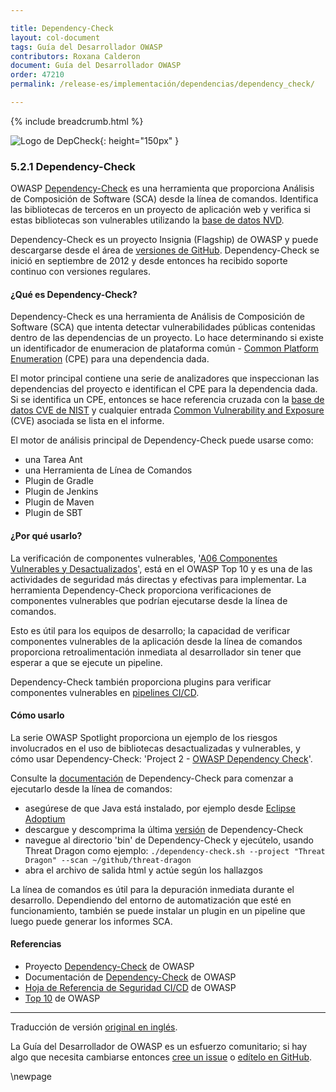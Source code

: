 ```yaml
---

title: Dependency-Check
layout: col-document
tags: Guía del Desarrollador OWASP
contributors: Roxana Calderon
document: Guía del Desarrollador OWASP
order: 47210
permalink: /release-es/implementación/dependencias/dependency_check/

---
```


{% include breadcrumb.html %}

![Logo de DepCheck](../../../../assets/images/logos/depcheck.png "OWASP Dependency-Check"){: height="150px" }

### 5.2.1 Dependency-Check

OWASP [Dependency-Check][depcheck] es una herramienta que proporciona Análisis de Composición de Software (SCA)
desde la línea de comandos.
Identifica las bibliotecas de terceros en un proyecto de aplicación web
y verifica si estas bibliotecas son vulnerables utilizando la [base de datos NVD][nist-db].

Dependency-Check es un proyecto Insignia (Flagship) de OWASP y puede descargarse desde el área
de [versiones de GitHub][depcheck-download].
Dependency-Check se inició en septiembre de 2012 y desde entonces ha recibido soporte continuo con versiones regulares.

#### ¿Qué es Dependency-Check?

Dependency-Check es una herramienta de Análisis de Composición de Software (SCA) que intenta detectar
vulnerabilidades públicas contenidas dentro de las dependencias de un proyecto.
Lo hace determinando si existe un identificador de enumeracion de plataforma común - [Common Platform Enumeration][cpe]
(CPE) para una dependencia dada.

El motor principal contiene una serie de analizadores que inspeccionan las dependencias del proyecto
e identifican el CPE para la dependencia dada.
Si se identifica un CPE, entonces se hace referencia cruzada con la [base de datos CVE de NIST][nist-db]
y cualquier entrada [Common Vulnerability and Exposure][cve] (CVE) asociada se lista en el informe.

El motor de análisis principal de Dependency-Check puede usarse como:

* una Tarea Ant
* una Herramienta de Línea de Comandos
* Plugin de Gradle
* Plugin de Jenkins
* Plugin de Maven
* Plugin de SBT

#### ¿Por qué usarlo?

La verificación de componentes vulnerables, '[A06 Componentes Vulnerables y Desactualizados][a06]', está en el OWASP Top 10
y es una de las actividades de seguridad más directas y efectivas para implementar.
La herramienta Dependency-Check proporciona verificaciones de componentes vulnerables
que podrían ejecutarse desde la línea de comandos.

Esto es útil para los equipos de desarrollo; la capacidad de verificar componentes vulnerables
de la aplicación desde la línea de comandos
proporciona retroalimentación inmediata al desarrollador sin tener que esperar a que se ejecute un pipeline.

Dependency-Check también proporciona plugins para verificar componentes vulnerables en [pipelines CI/CD][cscicd].

#### Cómo usarlo

La serie OWASP Spotlight proporciona un ejemplo de los riesgos involucrados en el uso de bibliotecas desactualizadas
y vulnerables, y cómo usar Dependency-Check: 'Project 2 - [OWASP Dependency Check][spotlight02]'.

Consulte la [documentación][depcheck-docs] de Dependency-Check para comenzar a ejecutarlo desde la línea de comandos:

* asegúrese de que Java está instalado, por ejemplo desde [Eclipse Adoptium][adoptium]
* descargue y descomprima la última [versión][depcheck-download] de Dependency-Check
* navegue al directorio 'bin' de Dependency-Check y ejecútelo, usando Threat Dragon como ejemplo:
  `./dependency-check.sh --project "Threat Dragon" --scan ~/github/threat-dragon`
* abra el archivo de salida html y actúe según los hallazgos

La línea de comandos es útil para la depuración inmediata durante el desarrollo.
Dependiendo del entorno de automatización que esté en funcionamiento, también se puede instalar un plugin
en un pipeline que luego puede generar los informes SCA.

#### Referencias

* Proyecto [Dependency-Check][depcheck] de OWASP
* Documentación de [Dependency-Check][depcheck-docs] de OWASP
* [Hoja de Referencia de Seguridad CI/CD][cscicd] de OWASP
* [Top 10][a06] de OWASP

----
Traducción de versión [original en inglés][release070201].

La Guía del Desarrollador de OWASP es un esfuerzo comunitario;
si hay algo que necesita cambiarse entonces [cree un issue][issue070201] o [edítelo en GitHub][edit070201].

[release070201]: https://github.com/OWASP/www-project-developer-guide/blob/main/release/07-implementation/02-dependencies/01-dependency-check.md
[a06]: https://owasp.org/Top10/A06_2021-Vulnerable_and_Outdated_Components/
[adoptium]: https://adoptium.net/
[cpe]: https://nvd.nist.gov/products/cpe
[cscicd]: https://cheatsheetseries.owasp.org/cheatsheets/CI_CD_Security_Cheat_Sheet
[cve]: https://cve.mitre.org/
[depcheck]: https://owasp.org/www-project-dependency-check/
[depcheck-docs]: https://jeremylong.github.io/DependencyCheck/
[depcheck-download]: https://github.com/jeremylong/DependencyCheck/releases
[edit070201]: https://github.com/OWASP/www-project-developer-guide/blob/main/draft/07-implementation/02-dependencies/01-dependency-check.md
[issue070201]: https://github.com/OWASP/www-project-developer-guide/issues/new?labels=content&template=request.md&title=Update:%2007-implementation/02-dependencies/01-dependency-check
[nist-db]: https://nvd.nist.gov/
[spotlight02]: https://youtu.be/YAXf3TaAYeA

\newpage
